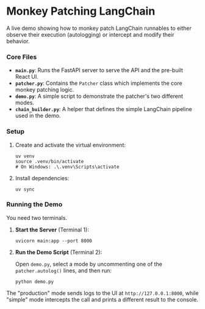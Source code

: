 # Monkey Patching LangChain

A live demo showing how to monkey patch LangChain runnables to either observe their execution (autologging) or intercept and modify their behavior.

### Core Files

*   **`main.py`**: Runs the FastAPI server to serve the API and the pre-built React UI.
*   **`patcher.py`**: Contains the `Patcher` class which implements the core monkey patching logic.
*   **`demo.py`**: A simple script to demonstrate the patcher's two different modes.
*   **`chain_builder.py`**: A helper that defines the simple LangChain pipeline used in the demo.

### Setup

1.  Create and activate the virtual environment:
    ```
    uv venv
    source .venv/bin/activate
    # On Windows: .\.venv\Scripts\activate
    ```

2.  Install dependencies:
    ```
    uv sync
    ```

### Running the Demo

You need two terminals.

1.  **Start the Server** (Terminal 1):
    ```
    uvicorn main:app --port 8000
    ```

2.  **Run the Demo Script** (Terminal 2):
    
    Open `demo.py`, select a mode by uncommenting one of the `patcher.autolog()` lines, and then run:
    ```
    python demo.py
    ```

The "production" mode sends logs to the UI at `http://127.0.0.1:8000`, while "simple" mode intercepts the call and prints a different result to the console.